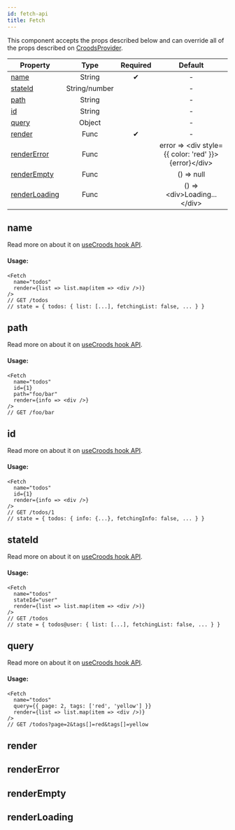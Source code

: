 ```yaml
---
id: fetch-api
title: Fetch
---
```


This component accepts the props described below and can override all of the props described on [CroodsProvider](/docs/croods-provider-api).

| Property                        |     Type      | Required |                        Default                        |
| ------------------------------- | :-----------: | :------: | :---------------------------------------------------: |
| [name](#name)                   |    String     |    ✔     |                           -                           |
| [stateId](#stateid)             | String/number |          |                           -                           |
| [path](#path)                   |    String     |          |                           -                           |
| [id](#id)                       |    String     |          |                           -                           |
| [query](#query)                 |    Object     |          |                           -                           |
| [render](#render)               |     Func      |    ✔     |                           -                           |
| [renderError](#rendererror)     |     Func      |          | error => <div style={{ color: 'red' }}>{error}\</div> |
| [renderEmpty](#renderempty)     |     Func      |          |                      () => null                       |
| [renderLoading](#renderloading) |     Func      |          |             () => \<div>Loading...\</div>             |

## name

Read more on about it on [useCroods hook API](/docs/use-croods-api#name).

#### Usage:

```
<Fetch
  name="todos"
  render={list => list.map(item => <div />)}
/>
// GET /todos
// state = { todos: { list: [...], fetchingList: false, ... } }
```

## path

Read more on about it on [useCroods hook API](/docs/use-croods-api#path).

#### Usage:

```
<Fetch
  name="todos"
  id={1}
  path="foo/bar"
  render={info => <div />}
/>
// GET /foo/bar
```

## id

Read more on about it on [useCroods hook API](/docs/use-croods-api#id).

#### Usage:

```
<Fetch
  name="todos"
  id={1}
  render={info => <div />}
/>
// GET /todos/1
// state = { todos: { info: {...}, fetchingInfo: false, ... } }
```

## stateId

Read more on about it on [useCroods hook API](/docs/use-croods-api#stateid).

#### Usage:

```
<Fetch
  name="todos"
  stateId="user"
  render={list => list.map(item => <div />)}
/>
// GET /todos
// state = { todos@user: { list: [...], fetchingList: false, ... } }
```

## query

Read more on about it on [useCroods hook API](/docs/use-croods-api#query).

#### Usage:

```
<Fetch
  name="todos"
  query={{ page: 2, tags: ['red', 'yellow'] }}
  render={list => list.map(item => <div />)}
/>
// GET /todos?page=2&tags[]=red&tags[]=yellow
```

## render

## renderError

## renderEmpty

## renderLoading
